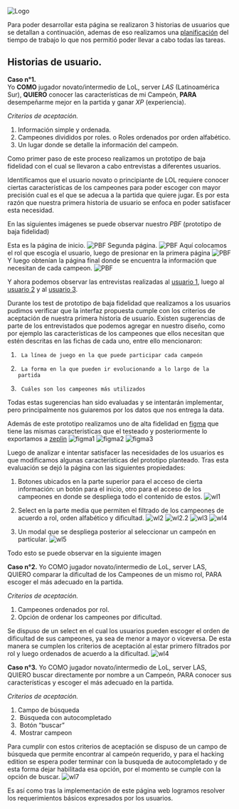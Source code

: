 ![Logo](img/logo.png)



Para poder desarrollar esta página se realizaron 3 historias de usuarios que se detallan a continuación, ademas de eso realizamos una [planificación](https://trello.com/b/9UhZWpzO/data-lovers) del tiempo de trabajo lo que nos permitió poder llevar a cabo todas las tareas.

## **Historias de usuario.**
**Caso n°1.** <br>
Yo **COMO** jugador novato/intermedio de LoL, server *LAS* (Latinoamérica Sur), **QUIERO** conocer las características de mi Campeón, **PARA** desempeñarme mejor en la partida y ganar *XP* (experiencia). 

_Criterios de aceptación._
1.  Información simple y ordenada.
2.  Campeones divididos por roles.
    o	Roles ordenados por orden alfabético.
3.  Un lugar donde se detalle la información del campeón.

Como primer paso de este proceso realizamos un prototipo de baja fidelidad con el cual se llevaron a cabo entrevistas a diferentes usuarios.

Identificamos que el usuario novato o principiante de LOL requiere conocer ciertas características de los campeones para poder escoger con mayor precisión cual es el que se adecua a la partida que quiere jugar. Es por esta razón que nuestra primera historia de usuario se enfoca en poder satisfacer esta necesidad.

En las siguientes imágenes se puede observar nuestro _PBF_ (prototipo de baja fidelidad)

Esta es la página de inicio.
![PBF](img/PBF1.1.png)
Segunda página.
![PBF](img/PBF1.2.png)
Aquí colocamos el rol que escogía el usuario, luego de presionar en la primera página
![PBF](img/PBF1.4.png)
Y luego obtenían la página final donde se encuentra la información que necesitan de cada campeon.
![PBF](img/PBF1.3.png)


Y ahora podemos observar las entrevistas realizadas al [usuario 1](https://www.youtube.com/watch?v=RjAXF70T8EM&feature=youtu.be), luego al [usuario 2](https://www.youtube.com/watch?v=-JPRpwIC0D8&feature=youtu.be) y al [usuario 3](https://www.youtube.com/watch?v=soch-PYCv4k&feature=youtu.be).


Durante los test de prototipo de baja fidelidad que realizamos a los usuarios  pudimos verificar que la interfaz propuesta cumple con los criterios de aceptación de nuestra primera historia de usuario. Existen sugerencias de parte de los entrevistados que podemos agregar en nuestro diseño, como por ejemplo las características de los campeones que ellos necesitan que estén descritas en las fichas de cada uno, entre ello mencionaron:

1.      La línea de juego en la que puede participar cada campeón

2.      La forma en la que pueden ir evolucionando a lo largo de la partida

3.      Cuáles son los campeones más utilizados

Todas estas sugerencias han sido evaluadas y se intentarán implementar, pero principalmente nos guiaremos por los datos que nos entrega la data.

Además de este prototipo realizamos uno de alta fidelidad en [figma](https://www.figma.com/proto/VsSkrYK7O8IIJ6ozy9n2lodY/Intento-mil?node-id=1%3A2&scaling=scale-down) que tiene las mismas caracteristicas que el testeado y posteriormente lo exportamos a [zeplin](zpl.io/V4eOQBM)
![figma1](img/figma1.png)
![figma2](img/figma2.png)
![figma3](img/figma3.png)



Luego de analizar e intentar satisfacer las necesidades de los usuarios es que modificamos algunas características del prototipo planteado.
Tras esta evaluación se dejó la página con las siguientes propiedades:
1. Botones ubicados en la parte superior para el acceso de cierta información: un botón para el inicio, otro para el acceso de los campeones en donde se despliega todo el contenido de estos.
![wl1](img/wl1.png)

2. Select en la parte media que permiten el filtrado de los campeones de acuerdo a rol, orden alfabético y dificultad. 
![wl2](img/wl2.png)
![wl2.2](img/wl2.2.png)
![wl3](img/wl3.png)
![wl4](img/wl4.png)


3. Un modal que se despliega posterior al seleccionar un campeón en particular.
![wl5](img/wl5.png)


Todo esto se puede observar en la siguiente imagen 

**Caso n°2.**
Yo COMO jugador novato/intermedio de LoL, server LAS, QUIERO comparar la dificultad de los Campeones de un mismo rol, PARA escoger el más adecuado en la partida. 

_Criterios de aceptación._
1. Campeones ordenados por rol.
2. Opción de ordenar los campeones por dificultad.

Se dispuso de un select en el cual los usuarios pueden escoger el orden de dificultad de sus campeones, ya sea de menor a mayor o viceversa. De esta manera se cumplen los criterios de aceptación al estar primero filtrados por rol y luego ordenados de acuerdo a la dificultad.
![wl4](img/wl4.png)

**Caso n°3.**
Yo COMO jugador novato/intermedio de LoL, server LAS, QUIERO buscar directamente por nombre a un Campeón, PARA conocer sus características y escoger el más adecuado en la partida. 

_Criterios de aceptación._
1.  Campo de búsqueda
2.  Búsqueda con autocompletado
3.  Botón “buscar”
4.  Mostrar campeon

Para cumplir con estos criterios de aceptación se dispuso de un campo de búsqueda que permite encontrar al campeón requerido, y para el hacking edition se espera poder terminar con la busqueda de autocompletado y de esta forma dejar habilitada esa opción, por el momento se cumple con la opción de buscar.
![wl7](img/wl7.png)

Es así como tras la implementación de este página web logramos resolver los requerimientos básicos expresados por los usuarios.





 





